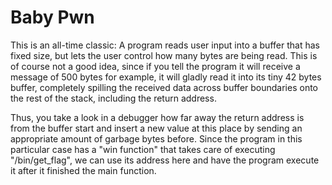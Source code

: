 # Baby Pwn

This is an all-time classic: A program reads user input into a buffer that has fixed size,
but lets the user control how many bytes are being read. This is of course not a good idea,
since if you tell the program it will receive a message of 500 bytes for example, it will
gladly read it into its tiny 42 bytes buffer, completely spilling the received data across
buffer boundaries onto the rest of the stack, including the return address.

Thus, you take a look in a debugger how far away the return address is from the buffer start
and insert a new value at this place by sending an appropriate amount of garbage bytes
before. Since the program in this particular case has a "win function" that takes care
of executing "/bin/get_flag", we can use its address here and have the program execute it
after it finished the main function.